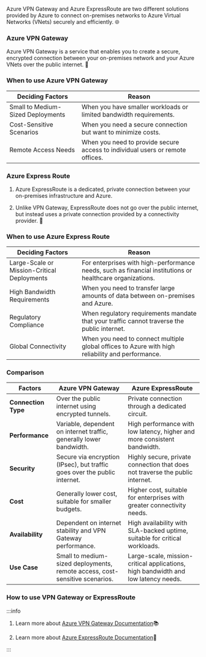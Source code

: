 Azure VPN Gateway and Azure ExpressRoute are two different solutions provided by
Azure to connect on-premises networks to Azure Virtual Networks (VNets) securely
and efficiently. 🌐

### Azure VPN Gateway

Azure VPN Gateway is a service that enables you to create a secure, encrypted
connection between your on-premises network and your Azure VNets over the public
internet. 🔐

### When to use Azure VPN Gateway

| Deciding Factors                  | Reason                                                                        |
| --------------------------------- | ----------------------------------------------------------------------------- |
| Small to Medium-Sized Deployments | When you have smaller workloads or limited bandwidth requirements.            |
| Cost-Sensitive Scenarios          | When you need a secure connection but want to minimize costs.                 |
| Remote Access Needs               | When you need to provide secure access to individual users or remote offices. |

### Azure Express Route

1. Azure ExpressRoute is a dedicated, private connection between your
   on-premises infrastructure and Azure.

2. Unlike VPN Gateway, ExpressRoute does not go over the public internet, but
   instead uses a private connection provided by a connectivity provider. 🔌

### When to use Azure Express Route

| Deciding Factors                            | Reason                                                                                                   |
| ------------------------------------------- | -------------------------------------------------------------------------------------------------------- |
| Large-Scale or Mission-Critical Deployments | For enterprises with high-performance needs, such as financial institutions or healthcare organizations. |
| High Bandwidth Requirements                 | When you need to transfer large amounts of data between on-premises and Azure.                           |
| Regulatory Compliance                       | When regulatory requirements mandate that your traffic cannot traverse the public internet.              |
| Global Connectivity                         | When you need to connect multiple global offices to Azure with high reliability and performance.         |

### Comparison

| Factors             | Azure VPN Gateway                                                           | Azure ExpressRoute                                                                |
| ------------------- | --------------------------------------------------------------------------- | --------------------------------------------------------------------------------- |
| <span class="custom-header">**Connection Type**</span> | Over the public internet using encrypted tunnels.                           | Private connection through a dedicated circuit.                                   |
| <span class="custom-header">**Performance**</span>     | Variable, dependent on internet traffic, generally lower bandwidth.         | High performance with low latency, higher and more consistent bandwidth.          |
| <span class="custom-header">**Security**</span>        | Secure via encryption (IPsec), but traffic goes over the public internet.   | Highly secure, private connection that does not traverse the public internet.     |
| <span class="custom-header">**Cost** </span>           | Generally lower cost, suitable for smaller budgets.                         | Higher cost, suitable for enterprises with greater connectivity needs.            |
| <span class="custom-header">**Availability** </span>   | Dependent on internet stability and VPN Gateway performance.                | High availability with SLA-backed uptime, suitable for critical workloads.        |
| <span class="custom-header">**Use Case**</span>        | Small to medium-sized deployments, remote access, cost-sensitive scenarios. | Large-scale, mission-critical applications, high bandwidth and low latency needs. |

### How to use VPN Gateway or ExpressRoute

:::info

1. Learn more about
   [Azure VPN Gateway Documentation](https://learn.microsoft.com/en-us/azure/vpn-gateway/vpn-gateway-about-vpngateways)📚

2. Learn more about
   [Azure ExpressRoute Documentation](https://learn.microsoft.com/en-us/azure/expressroute/expressroute-about)🔗

:::
